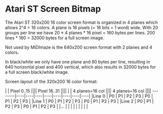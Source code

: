 # Atari ST Screen Bitmap

The Atari ST 320x200 16 color screen format is organized in 4 planes which
allows 2^4 = 16 colors. A plane is 16 pixels (= 16 bits = 1 word) wide. With
20 groups per line we have 20 * 4 planes * 16 pixel = 160 bytes per lines.
200 lines * 160 = 32000 bytes for a full screen image.

Not used by MIDImaze is the 640x200 screen format with 2 planes and 4 colors.

In black/white we only have one plane and 80 bytes per line, resulting in 640
horizontal pixel and 400 vertical, which also results in 32000 bytes for a full
screen black/white image.

Screen layout of the 320x200 16 color format:

|       |   Pixel 0..15   ||||   Pixel 16..31  ||||
|       | 4 planes=16 col |||| 4 planes=16 col ||||
--------|----|----|----|----|----|----|----|----|
|Line 0 | P0 | P1 | P2 | P3 | P0 | P1 | P2 | P3 |
|Line 1 | P0 | P1 | P2 | P3 | P0 | P1 | P2 | P3 |
|Line 2 | P0 | P1 | P2 | P3 | P0 | P1 | P2 | P3 |
|…      |    |    |    |    |    |    |    |    |

